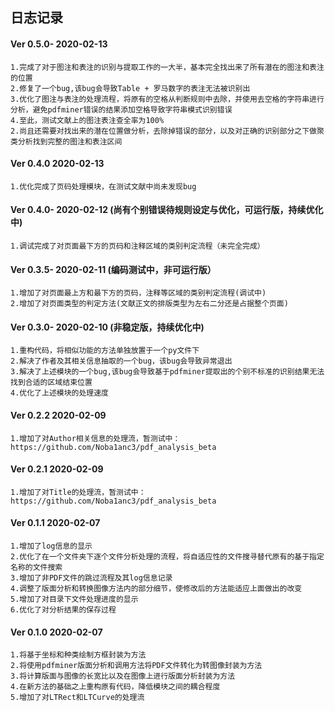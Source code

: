 ## 日志记录

#### Ver 0.5.0-   2020-02-13
    1.完成了对于图注和表注的识别与提取工作的一大半，基本完全找出来了所有潜在的图注和表注的位置
    2.修复了一个bug,该bug会导致Table + 罗马数字的表注无法被识别出
    3.优化了图注与表注的处理流程，将原有的空格从判断规则中去除，并使用去空格的字符串进行分析，避免pdfminer错误的结果添加空格导致字符串模式识别错误
    4.至此，测试文献上的图注表注查全率为100%
    2.尚且还需要对找出来的潜在位置做分析，去除掉错误的部分，以及对正确的识别部分之下做聚类分析找到完整的图注和表注区间
   
#### Ver 0.4.0    2020-02-13
    1.优化完成了页码处理模块，在测试文献中尚未发现bug

#### Ver 0.4.0-   2020-02-12  (尚有个别错误待规则设定与优化，可运行版，持续优化中)
    1.调试完成了对页面最下方的页码和注释区域的类别判定流程（未完全完成）

#### Ver 0.3.5-   2020-02-11  (编码测试中，非可运行版）
    1.增加了对页面最上方和最下方的页码，注释等区域的类别判定流程(调试中)
    2.增加了对页面类型的判定方法(文献正文的排版类型为左右二分还是占据整个页面)

#### Ver 0.3.0-   2020-02-10  (非稳定版，持续优化中)
    1.重构代码，将相似功能的方法单独放置于一个py文件下
    2.解决了作者及其相关信息抽取的一个bug，该bug会导致异常退出
    3.解决了上述模块的一个bug,该bug会导致基于pdfminer提取出的个别不标准的识别结果无法找到合适的区域结束位置
    4.优化了上述模块的处理速度

#### Ver 0.2.2    2020-02-09    
    1.增加了对Author相关信息的处理流，暂测试中：https://github.com/Noba1anc3/pdf_analysis_beta

#### Ver 0.2.1    2020-02-09    
    1.增加了对Title的处理流，暂测试中：https://github.com/Noba1anc3/pdf_analysis_beta

#### Ver 0.1.1    2020-02-07    
    1.增加了log信息的显示
    2.优化了在一个文件夹下逐个文件分析处理的流程，将自适应性的文件搜寻替代原有的基于指定名称的文件搜索
    3.增加了非PDF文件的跳过流程及其log信息记录
    4.调整了版面分析和转换图像方法内的部分细节，使修改后的方法能适应上面做出的改变
    5.增加了对目录下文件处理进度的显示
    6.优化了对分析结果的保存过程
    
#### Ver 0.1.0    2020-02-07    
    1.将基于坐标和种类绘制方框封装为方法
    2.将使用pdfminer版面分析和调用方法将PDF文件转化为转图像封装为方法
    3.将计算版面与图像的长宽比以及在图像上进行版面分析封装为方法
    4.在新方法的基础之上重构原有代码，降低模块之间的耦合程度
    5.增加了对LTRect和LTCurve的处理流

